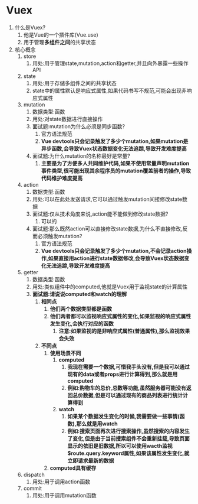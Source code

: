 # Vuex

1. 什么是Vuex?
   1. 他是Vue的一个插件库(Vue.use)
   2. 用于管理**多组件之间**的共享状态
2. 核心概念
   1. store
      1. 用处:用于管理state,mutation,action和getter,并且向外暴露一些操作API
   2. state
      1. 用处:用于存储多组件之间的共享状态
      2. state中的属性默认是响应式属性,如果代码书写不规范,可能会出现非响应式属性
   3. mutation
      1. 数据类型:函数
      2. 用处:对state数据进行直接操作
      3. 面试题:mutation为什么必须是同步函数?
         1. 官方语法规范
         2. **Vue devtools只会记录触发了多少个mutation,如果mutation是异步函数,会导致Vuex状态数据变化无法追踪,导致开发难度提高**
      4. 面试题:为什么mutation的名称最好是常量?
         1. **主要是为了方便多人共同维护代码,如果不使用常量声明mutation事件类型,很可能出现其余程序员的mutation覆盖前者的操作,导致代码维护难度提高**
   4. action
      1. 数据类型:函数
      2. 用处:可以在此处发送请求,它可以通过触发mutation间接修改state数据
      3. 面试题:仅从技术角度来说,action能不能做到修改state数据?
         1. 可以的
      4. 面试题:那么既然action可以直接修改state数据,为什么不直接修改,反而必须触发mutation?
         1. 官方语法规范
         2. **Vue devtools只会记录触发了多少个mutation,不会记录action操作,如果直接用action进行state数据修改,会导致Vuex状态数据变化无法追踪,导致开发难度提高**
   5. getter
      1. 数据类型:函数
      2. 用处:类似组件中的computed,他就是Vuex用于监视state的计算属性
      3. **面试题:请说说computed和watch的理解**
         1. **相同点**
            1. **他们两个数据类型都是函数**
            2. **他们两者都可以监视响应式属性的变化,如果监视的响应式属性发生变化,会执行对应的函数**
               1. **注意:如果监视的是非响应式属性(普通属性),那么监视效果会失效**
         2. **不同点**
            1. **使用场景不同**
               1. **computed**
                  1. **我现在需要一个数据,可惜我手头没有,但是我可以通过现有的data或者props进行计算得到,那么就是用computed**
                  2. **例如:购物车的总价,总数等功能,虽然服务器可能没有返回总价数据,但是可以通过现有的商品列表进行统计计算得到**
               2. **watch**
                  1. **如果某个数据发生变化的时候,我需要做一些事情(函数),那么就是用watch**
                  2. **例如:搜索页面再次进行搜索操作,虽然搜索的内容发生了变化,但是由于当前搜索组件不会重新挂载,导致页面显示的依旧是旧数据,所以可以使用wacth监视$route.query.keyword属性,如果该属性发生变化,就立即请求最新的数据**
            2. **computed具有缓存**
   6. dispatch
      1. 用处:用于调用action函数
   7. commit
      1. 用处:用于调用mutation函数